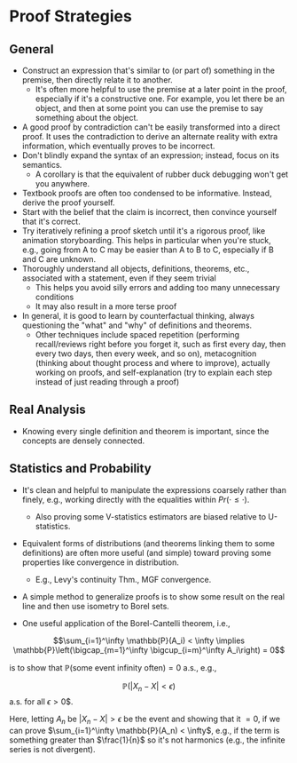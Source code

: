 # Proof Strategies

## General

- Construct an expression that's similar to (or part of) something in the premise, then directly relate it to another.
  - It's often more helpful to use the premise at a later point in the proof, especially if it's a constructive one. For example, you let there be an object, and then at some point you can use the premise to say something about the object.
- A good proof by contradiction can't be easily transformed into a direct proof. It uses the contradiction to derive an alternate reality with extra information, which eventually proves to be incorrect.
- Don't blindly expand the syntax of an expression; instead, focus on its semantics.
  - A corollary is that the equivalent of rubber duck debugging won't get you anywhere.
- Textbook proofs are often too condensed to be informative. Instead, derive the proof yourself.
- Start with the belief that the claim is incorrect, then convince yourself that it's correct.
- Try iteratively refining a proof sketch until it's a rigorous proof, like animation storyboarding. This helps in particular when you're stuck, e.g., going from A to C may be easier than A to B to C, especially if B and C are unknown.
- Thoroughly understand all objects, definitions, theorems, etc., associated with a statement, even if they seem trivial
  - This helps you avoid silly errors and adding too many unnecessary conditions
  - It may also result in a more terse proof
- In general, it is good to learn by counterfactual thinking, always questioning the "what" and "why" of definitions and theorems.
  - Other techniques include spaced repetition (performing recall/reviews right before you forget it, such as first every day, then every two days, then every week, and so on), metacognition (thinking about thought process and where to improve), actually working on proofs, and self-explanation (try to explain each step instead of just reading through a proof)

## Real Analysis

- Knowing every single definition and theorem is important, since the concepts are densely connected.

## Statistics and Probability

- It's clean and helpful to manipulate the expressions coarsely rather than finely, e.g., working directly with the equalities within $Pr(\cdot \leq \cdot)$. 
  - Also proving some V-statistics estimators are biased relative to U-statistics.
- Equivalent forms of distributions (and theorems linking them to some definitions) are often more useful (and simple) toward proving some properties like convergence in distribution.
  - E.g., Levy's continuity Thm., MGF convergence.

- A simple method to generalize proofs is to show some result on the real line and then use isometry to Borel sets.
- One useful application of the Borel-Cantelli theorem, i.e.,

$$\sum_{i=1}^\infty \mathbb{P}(A_i) < \infty \implies \mathbb{P}\left(\bigcap_{m=1}^\infty \bigcup_{i=m}^\infty A_i\right) = 0$$

is to show that $\mathbb{P}(\text{some event infinity often}) = 0$ a.s., e.g.,

$$\mathbb{P}(|X_n - X | < \epsilon)$$ a.s. for all $\epsilon > 0$$.

Here, letting $A_n$ be $|X_n - X | > \epsilon$ be the event and showing that it $= 0$, if we can prove $\sum_{i=1}^\infty \mathbb{P}(A_n) < \infty$, e.g., if the term is something greater than $\frac{1}{n}$ so it's not harmonics (e.g., the infinite series is not divergent).
